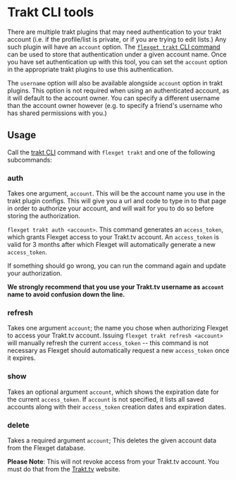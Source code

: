 # Trakt CLI tools
There are multiple trakt plugins that may need authentication to your trakt account (i.e. if the profile/list is private, or if you are trying to edit lists.) Any such plugin will have an `account` option. The [`flexget trakt` CLI command](/CLI/trakt) can be used to store that authentication under a given account name. Once you have set authentication up with this tool, you can set the `account` option in the appropriate trakt plugins to use this authentication.

The `username` option will also be available alongside `account` option in trakt plugins. This option is not required when using an authenticated account, as it will default to the account owner. You can specify a different username than the account owner however (e.g. to specify a friend's username who has shared permissions with you.)

## Usage
Call the [trakt CLI](/CLI/trakt) command with `flexget trakt` and one of the following subcommands:

### auth
Takes one argument, `account`. This will be the account name you use in the trakt plugin configs. This will give you a url and code to type in to that page in order to authorize your account, and will wait for you to do so before storing the authorization.

`flexget trakt auth <account>`. This command generates an `access_token`, which grants Flexget access to your Trakt.tv account. An `access_token` is valid for 3 months after which Flexget will automatically generate a new `access_token`.

If something should go wrong, you can run the command again and update your authorization.

**We strongly recommend that you use your Trakt.tv username as `account` name to avoid confusion down the line.**

### refresh
Takes one argument `account`; the name you chose when authorizing Flexget to access your Trakt.tv account. Issuing `flexget trakt refresh <account>` will manually refresh the current `access_token` -- this command is not necessary as Flexget should automatically request a new `access_token` once it expires.

### show
Takes an optional argument `account`, which shows the expiration date for the current `access_token`. If `account` is not specified, it lists all saved accounts along with their `access_token` creation dates and expiration dates.

### delete
Takes a required argument `account`; This deletes the given account data from the Flexget database.

**Please Note**: This will not revoke access from your Trakt.tv account. You must do that from the [Trakt.tv](http://trakt.tv/oauth/authorized_applications) website.